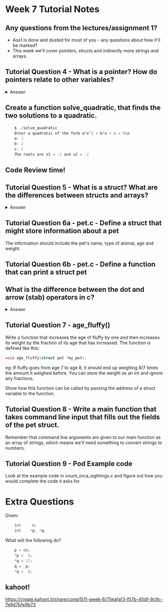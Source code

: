# Week 7 Tutorial Notes

## Any questions from the lectures/assignment 1?

* Ass1 is done and dusted for most of you - any questions about how it'll be marked?
* This week we'll cover pointers, structs and indirectly more strings and arrays.

## Tutorial Question 4 - What is a pointer? How do pointers relate to other variables?

<details>
<summary>Answer</summary>

Pointers are variables that store a memory address and a variable type.
They are usually "aimed" at a variable of the particular type.

They're able to read the value of that variable and also are handy because they can be passed into functions, giving the function access to a variable

![Pointers](images/pointers.png)

</details>

## Create a function solve_quadratic, that finds the two solutions to a quadratic.

```c
    $ ./solve_quadratic
    Enter a quadratic of the form a*x^2 + b*x + c = 0\n
    a: 1
    b: 2
    c: 1
    The roots are x1 = -1 and x2 = -1
```

## Code Review time!

## Tutorial Question 5 - What is a struct? What are the differences between structs and arrays?

<details>
<summary>Answer</summary>
Arrays and struct are both compound data types, formed from other data types.
Array are homogeneous - formed from a single data type.

Structs can be heterogeneous - formed from a multiple data types.

Array element are accessed with integer array indexes.

Structs fields are accessed by name
</details>


## Tutorial Question 6a - pet.c - Define a struct that might store information about a pet

The information should include the pet's name, type of animal, age and weight.

## Tutorial Question 6b - pet.c - Define a function that can print a struct pet

## What is the difference between the dot and arrow (stab) operators in c?

<details>
<summary>Answer</summary>
The dot operator can be used on a struct while the arrow operation can only be used on a pointer to a struct. 
</details>


## Tutorial Question 7 - age_fluffy() 

Write a function that increases the age of fluffy by one and then increases its weight by the fraction of its age that has increased. The function is defined like this:

```c
void age_fluffy(struct pet *my_pet);
```

eg: If fluffy goes from age 7 to age 8, it should end up weighing 8/7 times the amount it weighed before. You can store the weight as an int and ignore any fractions.

Show how this function can be called by passing the address of a struct variable to the function.

## Tutorial Question 8 - Write a main function that takes command line input that fills out the fields of the pet struct. 

Remember that command line arguments are given to our main function as an array of strings, which means we'll need something to convert strings to numbers.


## Tutorial Question 9 - Pod Example code

Look at the example code in count_orca_sightings.c and figure out how you would complete the code it asks for.

# Extra Questions

Given: 

```c
    int     n;
    int    *p, *q;
```

What will the following do?

```c
    p = &n;
    *p =  5;
    *q = 17;
    q =  p;
    *q =  8;
```

## kahoot!

https://create.kahoot.it/share/comp1511-week-6/75eafaf3-f57b-45df-9c9c-7e9d7b1e9b73
